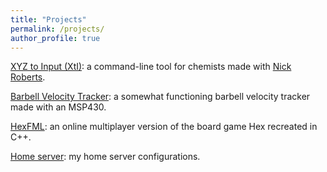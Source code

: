 ```yaml
---
title: "Projects"
permalink: /projects/
author_profile: true
---
```


[XYZ to Input (XtI)](https://github.com/NJeffRob/XtI): a command-line tool for chemists made with [Nick Roberts](http://njeffrob.github.io).

[Barbell Velocity Tracker](https://github.com/lawrence-matsuoka/barbell-tracker): a somewhat functioning barbell velocity tracker made with an MSP430.

[HexFML](https://github.com/lawrence-matsuoka/hexfml): an online multiplayer version of the board game Hex recreated in C++.

[Home server](https://github.com/lawrence-matsuoka/home-server): my home server configurations.
